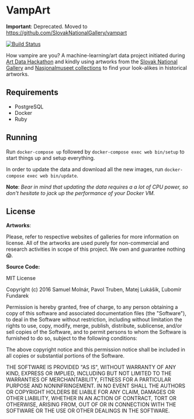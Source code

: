 # VampArt

**Important**: Deprecated. Moved to https://github.com/SlovakNationalGallery/vampart

[![Build Status](https://travis-ci.org/smolnar/vampart.svg?branch=master)](https://travis-ci.org/smolnar/vampart)

How vampire are you? A machine-learning/art data project initiated during [Art Data Hackathon](http://hackathon.sng.sk/") and kindly using artworks from the [Slovak National Gallery](http://www.sng.sk) and [Nasjonalmuseet collections](http://www.nasjonalmuseet.no/) to find your look-alikes in historical artworks.


## Requirements

* PostgreSQL
* Docker
* Ruby

## Running

Run `docker-compose up` followed by `docker-compose exec web bin/setup` to start things up and setup everything.

In order to update the data and download all the new images, run `docker-compose exec web bin/update`.

**Note**: *Bear in mind that updating the data requires a a lot of CPU power, so don't hesitate to jack up the performance of your Docker VM.*

## License

**Artworks**:

Please, refer to respective websites of galleries for more information on license. All of the artworks are used purely for non-commercial and research activities in scope of this project. We own and guarantee nothing :scream:.

**Source Code:**

MIT License

Copyright (c) 2016 Samuel Molnár, Pavol Truben, Matej Lukášik, Ľubomír Fundarek

Permission is hereby granted, free of charge, to any person obtaining a copy
of this software and associated documentation files (the "Software"), to deal
in the Software without restriction, including without limitation the rights
to use, copy, modify, merge, publish, distribute, sublicense, and/or sell
copies of the Software, and to permit persons to whom the Software is
furnished to do so, subject to the following conditions:

The above copyright notice and this permission notice shall be included in all
copies or substantial portions of the Software.

THE SOFTWARE IS PROVIDED "AS IS", WITHOUT WARRANTY OF ANY KIND, EXPRESS OR
IMPLIED, INCLUDING BUT NOT LIMITED TO THE WARRANTIES OF MERCHANTABILITY,
FITNESS FOR A PARTICULAR PURPOSE AND NONINFRINGEMENT. IN NO EVENT SHALL THE
AUTHORS OR COPYRIGHT HOLDERS BE LIABLE FOR ANY CLAIM, DAMAGES OR OTHER
LIABILITY, WHETHER IN AN ACTION OF CONTRACT, TORT OR OTHERWISE, ARISING FROM,
OUT OF OR IN CONNECTION WITH THE SOFTWARE OR THE USE OR OTHER DEALINGS IN THE
SOFTWARE.
